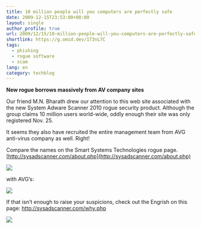 ```yaml
---
title: 10 million people will you computers are perfectly safe
date: 2009-12-15T23:53:00+00:00
layout: single
author_profile: true
url: 2009/12/15/10-million-people-will-you-computers-are-perfectly-safe/
shortlink: https://g.omid.dev/1T3nL7C
tags:
  - phishing
  - rogue software
  - scam
lang: en
category: techblog
---
```

**New rogue borrows massively from AV company sites**

Our friend M.N. Bharath drew our attention to this web site associated with the new System Adware Scanner 2010 rogue security product. Although the group claims 10 million users world-wide, oddly enough their site was only registered Nov. 25.

It seems they also have recruited the entire management team from AVG anti-virus company as well. Right!

Compare the names on the Smart Systems Technologies rogue page.
[http://sysadscanner.com/about.php](http://sysadscanner.com/about.php)

![](http://4.bp.blogspot.com/_vaUVXcmC3OI/SygZycMApQI/AAAAAAAAAXM/jFlZgk315U4/s1600-h/Smart_20Systems.png)

with AVG’s:

![](http://2.bp.blogspot.com/_vaUVXcmC3OI/SygZzb5-auI/AAAAAAAAAXU/VvZKUIsZSTA/s1600-h/AVG_20management_20team.png)

If that isn’t enough to raise your suspicions, check out the Engrish on this page: <http://sysadscanner.com/why.php>

![](http://1.bp.blogspot.com/_vaUVXcmC3OI/SygZ3qQgDXI/AAAAAAAAAXc/NL1BbmImmUs/s1600-h/SAS_20Engrish.png)
